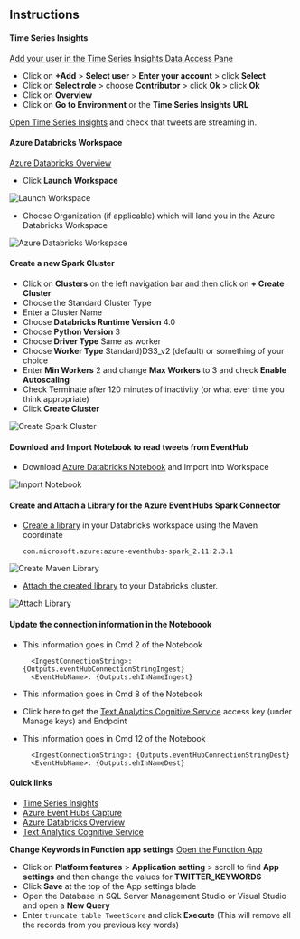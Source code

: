 ## Instructions

#### Time Series Insights
[Add your user in the Time Series Insights Data Access Pane]({Outputs.dataAccessPaneUrl})

 * Click on **+Add** > **Select user** > **Enter your account** > click **Select**
 * Click on **Select role** > choose **Contributor** > click **Ok** > click **Ok**
 * Click on **Overview**
 * Click on **Go to Environment** or the **Time Series Insights URL**
 
 [Open Time Series Insights](https://insights.timeseries.azure.com/) and check that tweets are streaming in. 

#### Azure Databricks Workspace
[Azure Databricks Overview]({Outputs.databricksOverviewUrl})

* Click **Launch Workspace**

![Launch Workspace](https://raw.githubusercontent.com/Azure/data-ai-iot/master/databricks/assets/LaunchWorkspace.JPG)

* Choose Organization (if applicable) which will land you in the Azure Databricks Workspace

![Azure Databricks Workspace](https://raw.githubusercontent.com/Azure/data-ai-iot/master/databricks/assets/databricksWorkspace.JPG)


#### Create a new Spark Cluster

* Click on **Clusters** on the left navigation bar and then click on **+ Create Cluster**
* Choose the Standard Cluster Type
* Enter a Cluster Name
* Choose **Databricks Runtime Version** 4.0
* Choose **Python Version** 3
* Choose **Driver Type** Same as worker
* Choose **Worker Type** Standard)DS3_v2 (default) or something of your choice
* Enter **Min Workers** 2 and change **Max Workers** to 3 and check **Enable Autoscaling**
* Check Terminate after 120 minutes of inactivity (or what ever time you think appropriate)
* Click **Create Cluster**

![Create Spark Cluster](https://raw.githubusercontent.com/Azure/data-ai-iot/master/databricks/assets/newCluster.JPG)

#### Download and Import Notebook to read tweets from EventHub

* Download [Azure Databricks Notebook]({PatternAssetBaseUrl}/notebooks/ReadTweetsFromEventHub.dbc) and Import into Workspace

![Import Notebook](https://raw.githubusercontent.com/Azure/data-ai-iot/master/databricks/assets/ImportNotebook.JPG)


#### Create and Attach a Library for the Azure Event Hubs Spark Connector

* [Create a library](https://docs.azuredatabricks.net/user-guide/libraries.html#maven-libraries) in your Databricks workspace using the Maven coordinate

    ```com.microsoft.azure:azure-eventhubs-spark_2.11:2.3.1```

![Create Maven Library](https://raw.githubusercontent.com/Azure/data-ai-iot/master/databricks/assets/createMavenLibrary.JPG)

* [Attach the created library](https://docs.azuredatabricks.net/user-guide/libraries.html#attach-libraries) to your Databricks cluster.
 
![Attach Library](https://raw.githubusercontent.com/Azure/data-ai-iot/master/databricks/assets/attachLibrary.JPG)

#### Update the connection information in the Noteboook

* This information goes in Cmd 2 of the Notebook

		<IngestConnectionString>: {Outputs.eventHubConnectionStringIngest}
		<EventHubName>: {Outputs.ehInNameIngest} 

* This information goes in Cmd 8 of the Notebook
* Click here to get the [Text Analytics Cognitive Service]({Outputs.textAnalyticsOverviewUrl) access key (under Manage keys) and Endpoint

* This information goes in Cmd 12 of the Notebook

		<IngestConnectionString>: {Outputs.eventHubConnectionStringDest}
		<EventHubName>: {Outputs.ehInNameDest}

#### Quick links
* [Time Series Insights](https://insights.timeseries.azure.com/)
* [Azure Event Hubs Capture]({Outputs.ehCapture})
* [Azure Databricks Overview]({Outputs.databricksOverviewUrl})
* [Text Analytics Cognitive Service]({Outputs.textAnalyticsOverviewUrl})

**Change Keywords in Function app settings**
[Open the Function App](https://ms.portal.azure.com/?flight=1#blade/WebsitesExtension/FunctionsIFrameBlade/id/%2Fsubscriptions%2F{SubscriptionId}%2FresourceGroups%2F{ProjectName}%2Fproviders%2FMicrosoft.Web%2Fsites%2F{Outputs.functionAppName})

 * Click on **Platform features** > **Application setting** > scroll to find **App settings** and then change the values for **TWITTER_KEYWORDS**
 * Click **Save** at the top of the App settings blade
 * Open the Database in SQL Server Management Studio or Visual Studio and open a **New Query**
 * Enter ```truncate table TweetScore``` and click **Execute** (This will remove all the records from you previous key words)